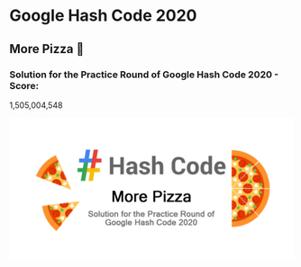 # Google Hash Code 2020


## More Pizza 🍕 
### Solution for the Practice Round of Google Hash Code 2020 - Score: 
1,505,004,548

<img src="Pictures/More Pizza.jpg">
